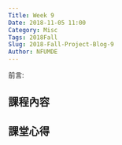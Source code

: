 ```yaml
---
Title: Week 9
Date: 2018-11-05 11:00
Category: Misc
Tags: 2018Fall
Slug: 2018-Fall-Project-Blog-9
Author: NFUMDE
---
```


前言:

<!-- PELICAN_END_SUMMARY -->

課程內容
----



課堂心得
----




